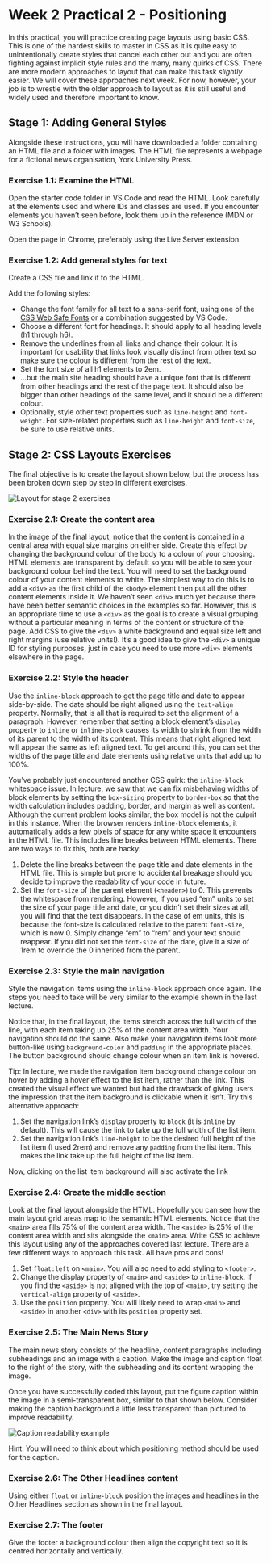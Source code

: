 # Week 2 Practical 2 - Positioning

In this practical, you will practice creating page layouts using basic CSS. This is one of the hardest skills to master in CSS as it is quite easy to unintentionally create styles that cancel each other out and you are often fighting against implicit style rules and the many, many quirks of CSS. There are more modern approaches to layout that can make this task _slightly_ easier. We will cover these approaches next week. For now, however, your job is to wrestle with the older approach to layout as it is still useful and widely used and therefore important to know. 

## Stage 1: Adding General Styles
Alongside these instructions, you will have downloaded a folder containing an HTML file and a folder with images. The HTML file represents a webpage for a fictional news organisation, York University Press.

### Exercise 1.1: Examine the HTML
Open the starter code folder in VS Code and read the HTML. Look carefully at the elements used and where IDs and classes are used. If you encounter elements you haven’t seen before, look them up in the reference (MDN or W3 Schools).

Open the page in Chrome, preferably using the Live Server extension.

### Exercise 1.2: Add general styles for text
Create a CSS file and link it to the HTML.

Add the following styles:
- Change the font family for all text to a sans-serif font, using one of the [CSS Web Safe Fonts](http://www.w3schools.com/cssref/css_websafe_fonts.asp) or a combination suggested by VS Code.
- Choose a different font for headings. It should apply to all heading levels (h1 through h6).
- Remove the underlines from all links and change their colour. It is important for usability that links look visually distinct from other text so make sure the colour is different from the rest of the text.
- Set the font size of all h1 elements to 2em.
- …but the main site heading should have a unique font that is different from other headings and the rest of the page text. It should also be bigger than other headings of the same level, and it should be a different colour.
- Optionally, style other text properties such as `line-height` and `font-weight`. For size-related properties such as `line-height` and `font-size`, be sure to use relative units.

## Stage 2: CSS Layouts Exercises

The final objective is to create the layout shown below, but the process has been broken down step by step in different exercises.

![Layout for stage 2 exercises](https://github.com/IM-WADD/Week2Practical2/assets/5978932/d3a942d6-df99-4300-83c8-628fef27ed25)

### Exercise 2.1: Create the content area 
In the image of the final layout, notice that the content is contained in a central area with equal size margins on either side. Create this effect by changing the background colour of the body to a colour of your choosing. HTML elements are transparent by default so you will be able to see your background colour behind the text. You will need to set the background colour of your content elements to white. The simplest way to do this is to add a `<div>` as the first child of the `<body>` element then put all the other content elements inside it. We haven’t seen `<div>` much yet because there have been better semantic choices in the examples so far. However, this is an appropriate time to use a `<div>` as the goal is to create a visual grouping without a particular meaning in terms of the content or structure of the page. Add CSS to give the `<div>` a white background and equal size left and right margins (use relative units!). It’s a good idea to give the `<div>` a unique ID for styling purposes, just in case you need to use more `<div>` elements elsewhere in the page. 

### Exercise 2.2: Style the header
Use the `inline-block` approach to get the page title and date to appear side-by-side. The date should be right aligned using the `text-align` property. Normally, that is all that is required to set the alignment of a paragraph. However, remember that setting a block element’s `display` property to `inline` or `inline-block` causes its width to shrink from the width of its parent to the width of its content. This means that right aligned text will appear the same as left aligned text. To get around this, you can set the widths of the page title and date elements using relative units that add up to 100%.

You’ve probably just encountered another CSS quirk: the `inline-block` whitespace issue. In lecture, we saw that we can fix misbehaving widths of block elements by setting the `box-sizing` property to `border-box` so that the width calculation includes padding, border, and margin as well as content. Although the current problem looks similar, the box model is not the culprit in this instance. When the browser renders `inline-block` elements, it automatically adds a few pixels of space for any white space it encounters in the HTML file. This includes line breaks between HTML elements. There are two ways to fix this, both are hacky:

1. Delete the line breaks between the page title and date elements in the HTML file. This is simple but prone to accidental breakage should you decide to improve the readability of your code in future.
2. Set the `font-size` of the parent element (`<header>`) to 0. This prevents the whitespace from rendering. However, if you used “em” units to set the size of your page title and date, or you didn’t set their sizes at all, you will find that the text disappears. In the case of em units, this is because the font-size is calculated relative to the parent `font-size`, which is now 0. Simply change “em” to “rem” and your text should reappear. If you did not set the `font-size` of the date, give it a size of 1rem to override the 0 inherited from the parent. 

### Exercise 2.3: Style the main navigation
Style the navigation items using the `inline-block` approach once again. The steps you need to take will be very similar to the example shown in the last lecture.

Notice that, in the final layout, the items stretch across the full width of the line, with each item taking up 25% of the content area width. Your navigation should do the same. Also make your navigation items look more button-like using `background-color` and `padding` in the appropriate places. The button background should change colour when an item link is hovered.

Tip: In lecture, we made the navigation item background change colour on hover by adding a hover effect to the list item, rather than the link. This created the visual effect we wanted but had the drawback of giving users the impression that the item background is clickable when it isn’t. Try this alternative approach:

1. Set the navigation link’s `display` property to `block` (it is `inline` by default). This will cause the link to take up the full width of the list item.
2. Set the navigation link’s `line-height` to be the desired full height of the list item (I used 2rem) and remove any `padding` from the list item. This makes the link take up the full height of the list item.

Now, clicking on the list item background will also activate the link

### Exercise 2.4: Create the middle section
Look at the final layout alongside the HTML. Hopefully you can see how the main layout grid areas map to the semantic HTML elements. Notice that the `<main>` area fills 75% of the content area width. The `<aside>` is 25% of the content area width and sits alongside the `<main>` area.
Write CSS to achieve this layout using any of the approaches covered last lecture. There are a few different ways to approach this task. All have pros and cons!
1. Set `float:left` on `<main>`. You will also need to add styling to `<footer>`.
2. Change the display property of `<main>` and `<aside>` to `inline-block`. If you find the `<aside>` is not aligned with the top of `<main>`, try setting the `vertical-align` property of `<aside>`.
3. Use the `position` property. You will likely need to wrap `<main>` and `<aside>` in another `<div>` with its `position` property set.

### Exercise 2.5: The Main News Story
The main news story consists of the headline, content paragraphs including subheadings and an image with a caption. Make the image and caption float to the right of the story, with the subheading and its content wrapping the image.

Once you have successfully coded this layout, put the figure caption within the image in a semi-transparent box, similar to that shown below. Consider making the caption background a little less transparent than pictured to improve readability.

![Caption readability example](https://github.com/IM-WADD/Week2Practical2/assets/5978932/ec51b4c0-d7ce-492a-b937-49856d4cb61a)

Hint: You will need to think about which positioning method should be used for the caption.

### Exercise 2.6: The Other Headlines content
Using either `float` or `inline-block` position the images and headlines in the Other Headlines section as shown in the final layout.

### Exercise 2.7: The footer
Give the footer a background colour then align the copyright text so it is centred horizontally and vertically.


